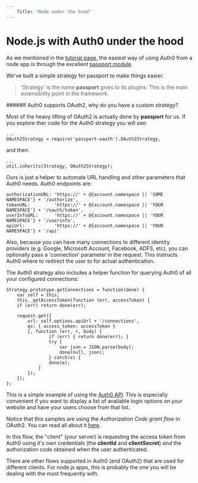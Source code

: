 ```yaml
---
    Title: "Node under the hood"
---
```

# Node.js with Auth0 under the hood

As we mentioned in the [tutorial page](nodejs-tutorial), the easiest way of using Auth0 from a node app is through the excellent [passport module](http://passportjs.org). 

We've built a simple strategy for passport to make things easier.

> 'Strategy' is the name __passport__ gives to its plugins. This is the main extensibility point in the framework.

#####If Auth0 supports OAuth2, why do you have a custom strategy?

Most of the heavy lifting of OAuth2 is actually done by __passport__ for us. If you explore ther code for the Auth0 strategy you will see:

    ...
    OAuth2Strategy = require('passport-oauth').OAuth2Strategy,

and then:

    ...
    util.inherits(Strategy, OAuth2Strategy);
        
Ours is just a helper to automate URL handling and other parameters that Auth0 needs. Auth0 endpoints are:

    authorizationURL: 'https://' + @{account.namespace || 'SOME NAMESPACE'} + '/authorize',
    tokenURL:         'https://' + @{account.namespace || 'YOUR NAMESPACE'} + '/oauth/token',
    userInfoURL:      'https://' + @{account.namespace || 'YOUR NAMESPACE'} + '/userinfo',
    apiUrl:           'https://' + @{account.namespace || 'YOUR NAMESPACE'} + '/api'
        
Also, because you can have many connections to different identity providers (e.g. Google, Microsoft Account, Facebook, ADFS, etc), you can optionally pass a 'connection' parameter in the request. This instructs Auth0 where to redirect the user to for actual authentication.

The Auth0 strategy also includes a helper function for querying Auth0 of all your configured connections:

    Strategy.prototype.getConnections = function(done) {
        var self = this;
        this._getAccessToken(function (err, accessToken) {
        if (err) return done(err);

        request.get({
            url: self.options.apiUrl + '/connections',
            qs: { access_token: accessToken }
            }, function (err, r, body) {
                    if (err) { return done(err); }
                    try {
                        var json = JSON.parse(body);
                        done(null, json);
                    } catch(e) {
                    done(e);
                }
            });
        });
    };

This is a simple example of using the [Auth0 API](api-reference). This is especially convenient if you want to display a list of available login options on your website and have your users choose from that list.

Notice that this samples are using the _Authorization Code grant flow_ in OAuth2. You can read all about it [here](http://tools.ietf.org/html/rfc6749#section-4.1). 

In this flow, the "client" (your server) is requesting the access token from Auth0 using it's own credentials (the __clientId__ and __clientSecret__) _and_ the authorization code obtained when the user authenticated. 

There are other flows supported in Auth0 (and OAuth2) that are used for different clients. For node.js apps, this is probably the one you will be dealing with the most frequently with.